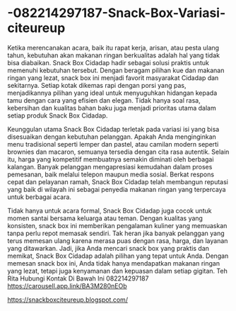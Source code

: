 # -082214297187-Snack-Box-Variasi-citeureup
Ketika merencanakan acara, baik itu rapat kerja, arisan, atau pesta ulang tahun, kebutuhan akan makanan ringan berkualitas adalah hal yang tidak bisa diabaikan. Snack Box Cidadap hadir sebagai solusi praktis untuk memenuhi kebutuhan tersebut. Dengan beragam pilihan kue dan makanan ringan yang lezat, snack box ini menjadi favorit masyarakat Cidadap dan sekitarnya. Setiap kotak dikemas rapi dengan porsi yang pas, menjadikannya pilihan yang ideal untuk menyuguhkan hidangan kepada tamu dengan cara yang efisien dan elegan. Tidak hanya soal rasa, kebersihan dan kualitas bahan baku juga menjadi prioritas utama dalam setiap produk Snack Box Cidadap.

Keunggulan utama Snack Box Cidadap terletak pada variasi isi yang bisa disesuaikan dengan kebutuhan pelanggan. Apakah Anda menginginkan menu tradisional seperti lemper dan pastel, atau camilan modern seperti brownies dan macaron, semuanya tersedia dengan cita rasa autentik. Selain itu, harga yang kompetitif membuatnya semakin diminati oleh berbagai kalangan. Banyak pelanggan mengapresiasi kemudahan dalam proses pemesanan, baik melalui telepon maupun media sosial. Berkat respons cepat dan pelayanan ramah, Snack Box Cidadap telah membangun reputasi yang baik di wilayah ini sebagai penyedia makanan ringan yang terpercaya untuk berbagai acara.

Tidak hanya untuk acara formal, Snack Box Cidadap juga cocok untuk momen santai bersama keluarga atau teman. Dengan kualitas yang konsisten, snack box ini memberikan pengalaman kuliner yang memuaskan tanpa perlu repot memasak sendiri. Tak heran jika banyak pelanggan yang terus memesan ulang karena merasa puas dengan rasa, harga, dan layanan yang ditawarkan. Jadi, jika Anda mencari snack box yang praktis dan memikat, Snack Box Cidadap adalah pilihan yang tepat untuk Anda. Dengan memesan snack box ini, Anda tidak hanya mendapatkan makanan ringan yang lezat, tetapi juga kenyamanan dan kepuasan dalam setiap gigitan.
Teh Rita
Hubungi Kontak Di Bawah Ini
082214297187
https://carousell.app.link/BA3M280nEOb

https://snackboxciteureup.blogspot.com/
